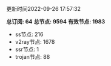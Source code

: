 更新时间2022-09-26 17:57:32

**总订阅: 64**
**总节点: 9594**
**有效节点: 1983**
- ss节点: 216
- v2ray节点: 1678
- ssr节点: 1
- trojan节点: 88
